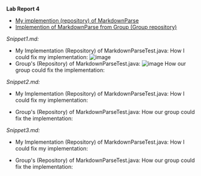 **Lab Report 4**


* [My implemention (repository) of MarkdownParse](https://github.com/evprado849/markdown-parser)
* [Implemention of MarkdownParse from Group (Group repository)](https://github.com/UDXS/markdown-parser)

_Snippet1.md:_
* My Implementation (Repository) of MarkdownParseTest.java: 
How I could fix my implementation:
![image](https://user-images.githubusercontent.com/103149284/169954390-9e7edb1e-32f6-472f-9a18-1dae841ab09a.png)
* Group's (Repository) of MarkdownParseTest.java:
![image](https://user-images.githubusercontent.com/103149284/169955958-46314323-e855-4dae-9790-18beac03a3bf.png)
How our group could fix the implementation:




_Snippet2.md:_
* My Implementation (Repository) of MarkdownParseTest.java:
How I could fix my implementation:

* Group's (Repository) of MarkdownParseTest.java:
How our group could fix the implementation:


_Snippet3.md:_
* My Implementation (Repository) of MarkdownParseTest.java: 
How I could fix my implementation:


* Group's (Repository) of MarkdownParseTest.java:
How our group could fix the implementation:
